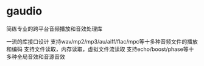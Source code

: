 # gaudio
简练专业的跨平台音频播放和音效处理库

一流的库接口设计
支持wav/mp2/mp3/au/aiff/flac/mpc等十多种音频文件的播放和编码
支持文件读取，内存读取，虚拟文件流读取
支持echo/boost/phase等十多种全局音效和音源音效
